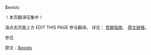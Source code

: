  $exists

 ！本页翻译征集中！

请点击页面上方 EDIT THIS PAGE 参与翻译。
详见：
[贡献指南]( https://github.com/whaleal/MongoDB-Manual-zh/blob/master/CONTRIBUTING.md )、
[原文链接](  https://docs.mongodb.com/manual/reference/operator/query/exists/  )。

 参见

原文 - [$exists]( https://docs.mongodb.com/manual/reference/operator/query/exists/ )

